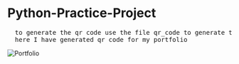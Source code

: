 # Python-Practice-Project
<pre>
  to generate the qr code use the file qr_code to generate the qr code using python
  here I have generated qr code for my portfolio
</pre>
![Portfolio](https://github.com/ashvin232002/Python-Practice-Project/assets/120255875/b4248187-f803-4830-80f3-c13e007c1052)
